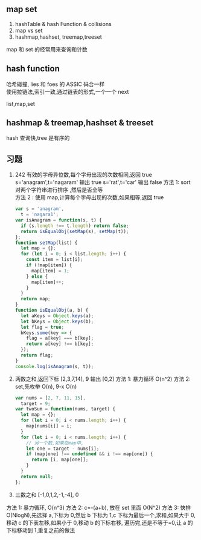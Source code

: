 ## map set

1. hashTable & hash Function & collisions
2. map vs set
3. hashmap,hashset, treemap,treeset

map 和 set 的经常用来查询和计数

## hash function

哈希碰撞,
lies 和 foes 的 ASSIC 码合一样  
使用拉链法,索引一致,通过链表的形式,一个一个 next

list,map,set

## hashmap & treemap,hashset & treeset

hash 查询快,tree 是有序的

## 习题

1. 242 有效的字母异位数,每个字母出现的次数相同,返回 true
   s='anagram',t='nagaram'
   输出 true
   s='rat',t='car'
   输出 false
   方法 1: sort 对两个字符串进行排序 ,然后是否全等  
    方法 2 : 使用 map,计算每个字母出现的次数,如果相等,返回 true

   ```js
   var s = 'anagram',
     t = 'nagara1';
   var isAnagram = function(s, t) {
     if (s.length !== t.length) return false;
     return isEqualObj(setMap(s), setMap(t));
   };
   function setMap(list) {
     let map = {};
     for (let i = 0; i < list.length; i++) {
       const item = list[i];
       if (!map[item]) {
         map[item] = 1;
       } else {
         map[item]++;
       }
     }
     return map;
   }
   function isEqualObj(a, b) {
     let aKeys = Object.keys(a);
     let bKeys = Object.keys(b);
     let flag = true;
     bKeys.some(key => {
       flag = a[key] === b[key];
       return a[key] !== b[key];
     });
     return flag;
   }
   console.log(isAnagram(s, t));
   ```

2. 两数之和,返回下标
   [2,3,7,14], 9
   输出 [0,2]
   方法 1: 暴力循环 O(n^2)
   方法 2: set,先枚举 O(n), 9-x O(n)

   ```js
   var nums = [2, 7, 11, 15],
     target = 9;
   var twoSum = function(nums, target) {
     let map = {};
     for (let i = 0; i < nums.length; i++) {
       map[nums[i]] = i;
     }
     for (let i = 0; i < nums.length; i++) {
       // 另一个数,如果在map中,
       let one = target - nums[i];
       if (map[one] !== undefined && i !== map[one]) {
         return [i, map[one]];
       }
     }
     return null;
   };
   ```

3. 三数之和
   [-1,0,1,2,-1,-4], 0

方法 1: 暴力循环, O(n^3)
方法 2: c=-(a+b), 放在 set 里面 O(N^2)
方法 3: 快排 O(NlogN),先选择 a,下标为 0,然后 b 下标为 1,c 下标为最后一个,求和,如果大于 0,移动 c 的下表左移,如果小于 0,移动 b 的下标右移, 遍历完,还是不等于=0,让 a 的下标移动到 1,重复之前的做法
